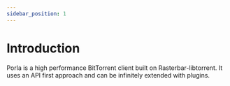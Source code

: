 ```yaml
---
sidebar_position: 1
---
```


# Introduction

Porla is a high performance BitTorrent client built on Rasterbar-libtorrent. It
uses an API first approach and can be infinitely extended with plugins.


